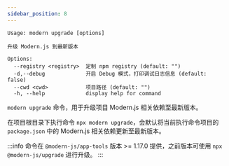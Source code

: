 ```yaml
---
sidebar_position: 8
---
```


```
Usage: modern upgrade [options]

升级 Modern.js 到最新版本

Options:
  --registry <registry>  定制 npm registry (default: "")
  -d,--debug             开启 Debug 模式，打印调试日志信息 (default: false)
  --cwd <cwd>            项目路径 (default: "")
  -h, --help             display help for command
```

`modern upgrade` 命令，用于升级项目 Modern.js 相关依赖至最新版本。

在项目根目录下执行命令 `npx modern upgrade`，会默认将当前执行命令项目的 `package.json` 中的 Modern.js 相关依赖更新至最新版本。

:::info
命令在 `@modern-js/app-tools` 版本 >= 1.17.0 提供，之前版本可使用 `npx @modern-js/upgrade` 进行升级。
:::
